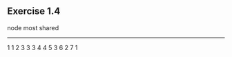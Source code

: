 ## Exercise 1.4

node  most shared
----  -----------
   1            1
   2            3
   3            3
   4            4
   5            3
   6            2
   7            1
